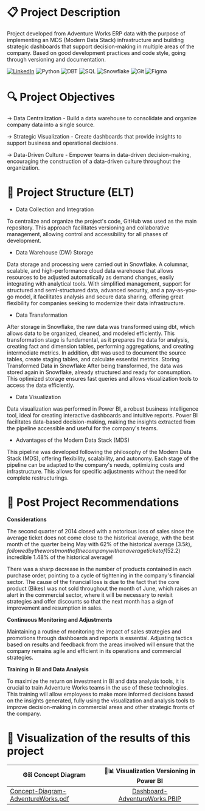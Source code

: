 # 📋  Project Description

Project developed from Adventure Works ERP data with the purpose of implementing an MDS (Modern Data Stack) infrastructure and building strategic dashboards that support decision-making in multiple areas of the company. Based on good development practices and code style, going through versioning and documentation.

[![LinkedIn](https://img.shields.io/badge/LinkedIn-0077B5?style=for-the-badge&logo=LinkedIn&logoColor=white)](https://www.linkedin.com/in/gabrielvale78/)  ![Python](https://img.shields.io/badge/python-3670A0?style=for-the-badge&logo=python&logoColor=ffdd54)  ![DBT](https://img.shields.io/badge/DBT-FF6949?style=for-the-badge&logo=DBT&logoColor=FF6949&labelColor=FFFFFF&color=FF6949) ![SQL](https://img.shields.io/badge/SQL-0B74C9?style=for-the-badge&logo=SQL&logoColor=#0B74C9&labelColor=FFFFFF&color=FF0000) ![Snowflake](https://img.shields.io/badge/SnowFlake-E44C30?style=for-the-badge&logo=snowflake&logoColor=31B6E9&labelColor=FFFFFF&color=FFFFFF) ![Git](https://img.shields.io/badge/GIT-E44C30?style=for-the-badge&logo=git&logoColor=white) ![Figma](https://img.shields.io/badge/Figma-26272F?style=for-the-badge&logo=figma&logoColor=9B5CF2)

# 🔍 Project Objectives

-> Data Centralization - Build a data warehouse to consolidate and organize company data into a single source.

-> Strategic Visualization - Create dashboards that provide insights to support business and operational decisions.

-> Data-Driven Culture - Empower teams in data-driven decision-making, encouraging the construction of a data-driven culture throughout the organization.

# 📐 Project Structure (ELT)

* Data Collection and Integration

To centralize and organize the project's code, GitHub was used as the main repository. This approach facilitates versioning and collaborative management, allowing control and accessibility for all phases of development.

* Data Warehouse (DW) Storage

Data storage and processing were carried out in Snowflake. A columnar, scalable, and high-performance cloud data warehouse that allows resources to be adjusted automatically as demand changes, easily integrating with analytical tools. With simplified management, support for structured and semi-structured data, advanced security, and a pay-as-you-go model, it facilitates analysis and secure data sharing, offering great flexibility for companies seeking to modernize their data infrastructure.

* Data Transformation

After storage in Snowflake, the raw data was transformed using dbt, which allows data to be organized, cleaned, and modeled efficiently. This transformation stage is fundamental, as it prepares the data for analysis, creating fact and dimension tables, performing aggregations, and creating intermediate metrics. In addition, dbt was used to document the source tables, create staging tables, and calculate essential metrics. Storing Transformed Data in Snowflake After being transformed, the data was stored again in Snowflake, already structured and ready for consumption. This optimized storage ensures fast queries and allows visualization tools to access the data efficiently.

* Data Visualization

Data visualization was performed in Power BI, a robust business intelligence tool, ideal for creating interactive dashboards and intuitive reports. Power BI facilitates data-based decision-making, making the insights extracted from the pipeline accessible and useful for the company's teams.

* Advantages of the Modern Data Stack (MDS)

This pipeline was developed following the philosophy of the Modern Data Stack (MDS), offering flexibility, scalability, and autonomy. Each stage of the pipeline can be adapted to the company's needs, optimizing costs and infrastructure. This allows for specific adjustments without the need for complete restructurings.
 
# 🔬 Post Project Recommendations

**Considerations**

The second quarter of 2014 closed with a notorious loss of sales since the average ticket does not come close to the historical average, with the best month of the quarter being May with 62% of the historical average ($3.5k), followed by the worst month of the company with an average ticket of ($52.2) incredible 1.48% of the historical average!

There was a sharp decrease in the number of products contained in each purchase order, pointing to a cycle of tightening in the company's financial sector. The cause of the financial loss is due to the fact that the core product (Bikes) was not sold throughout the month of June, which raises an alert in the commercial sector, where it will be necessary to revisit strategies and offer discounts so that the next month has a sign of improvement and resumption in sales.

**Continuous Monitoring and Adjustments**

Maintaining a routine of monitoring the impact of sales strategies and promotions through dashboards and reports is essential. Adjusting tactics based on results and feedback from the areas involved will ensure that the company remains agile and efficient in its operations and commercial strategies.

**Training in BI and Data Analysis**

To maximize the return on investment in BI and data analysis tools, it is crucial to train Adventure Works teams in the use of these technologies. This training will allow employees to make more informed decisions based on the insights generated, fully using the visualization and analysis tools to improve decision-making in commercial areas and other strategic fronts of the company.


# 👀 Visualization of the results of this project

| ⚙️⛓️ Concept Diagram | 🎲📊 Visualization Versioning in Power BI|
| --- | :---: |
|[Concept-Diagram-AdventureWorks.pdf](https://github.com/user-attachments/files/18740651/concept-diagram-AdventureWorks.pdf) | [Dashboard-AdventureWorks.PBIP](https://github.com/GabsVale78/Dashboard-AdventureWorks)|
